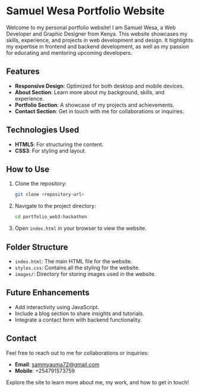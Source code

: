 # Samuel Wesa Portfolio Website

Welcome to my personal portfolio website! I am Samuel Wesa, a Web Developer and Graphic Designer from Kenya. This website showcases my skills, experience, and projects in web development and design. It highlights my expertise in frontend and backend development, as well as my passion for educating and mentoring upcoming developers.

## Features
- **Responsive Design**: Optimized for both desktop and mobile devices.
- **About Section**: Learn more about my background, skills, and experience.
- **Portfolio Section**: A showcase of my projects and achievements.
- **Contact Section**: Get in touch with me for collaborations or inquiries.

## Technologies Used
- **HTML5**: For structuring the content.
- **CSS3**: For styling and layout.

## How to Use
1. Clone the repository:
   ```bash
   git clone <repository-url>
   ```
2. Navigate to the project directory:
   ```bash
   cd portfolio_web3-hackathon
   ```
3. Open `index.html` in your browser to view the website.

## Folder Structure
- `index.html`: The main HTML file for the website.
- `styles.css`: Contains all the styling for the website.
- `images/`: Directory for storing images used in the website.

## Future Enhancements
- Add interactivity using JavaScript.
- Include a blog section to share insights and tutorials.
- Integrate a contact form with backend functionality.

## Contact
Feel free to reach out to me for collaborations or inquiries:
- **Email**: sammyauma72@gmail.com
- **Mobile**: +254791573759

Explore the site to learn more about me, my work, and how to get in touch!
